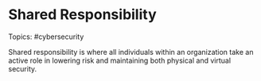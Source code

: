 # Shared Responsibility

Topics: #cybersecurity 

Shared responsibility is where all individuals within an organization take an active role in lowering risk and maintaining both physical and virtual security.